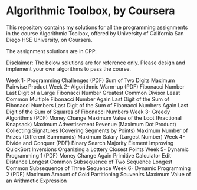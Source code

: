 # Algorithmic Toolbox, by Coursera

This repository contains my solutions for all the programming assignments in the course Algorithmic Toolbox, offered by University of California San Diego
HSE University, on Coursera.

The assignment solutions are in CPP.

Disclaimer: The below solutions are for reference only. Please design and implement your own algorithms to pass the course.

Week 1- Programming Challenges (PDF)
Sum of Two Digits
Maximum Pairwise Product
Week 2- Algorithmic Warm-up (PDF)
Fibonacci Number
Last Digit of a Large Fibonacci Number
Greatest Common Divisor
Least Common Multiple
Fibonacci Number Again
Last Digit of the Sum of Fibonacci Numbers
Last Digit of the Sum of Fibonacci Numbers Again
Last Digit of the Sum of Squares of Fibonacci Numbers
Week 3- Greedy Algorithms (PDF)
Money Change
Maximum Value of the Loot (Fractional Knapsack)
Maximum Advertisement Revenue (Maximum Dot Product)
Collecting Signatures (Covering Segments by Points)
Maximum Number of Prizes (Different Summands)
Maximum Salary (Largest Number)
Week 4- Divide and Conquer (PDF)
Binary Search
Majority Element
Improving QuickSort
Inversions
Organizing a Lottery
Closest Points
Week 5- Dynamic Programming 1 (PDF)
Money Change Again
Primitive Calculator
Edit Distance
Longest Common Subsequence of Two Sequence
Longest Common Subsequence of Three Sequence
Week 6- Dynamic Programming 2 (PDF)
Maximum Amount of Gold
Partitioning Souvenirs
Maximum Value of an Arithmetic Expression
